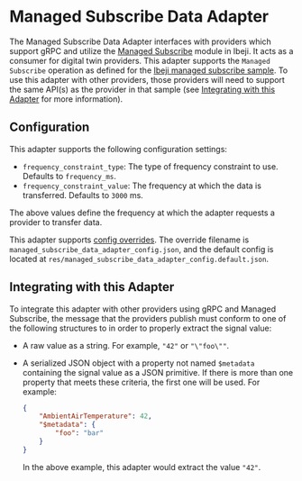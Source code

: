 # Managed Subscribe Data Adapter

The Managed Subscribe Data Adapter interfaces with providers which support gRPC and utilize the [Managed Subscribe](https://github.com/eclipse-ibeji/ibeji/tree/main/samples/managed_subscribe) module in Ibeji. It acts as a consumer for digital twin providers. This adapter supports the `Managed Subscribe` operation as defined for the [Ibeji managed subscribe sample](https://github.com/eclipse-ibeji/ibeji/tree/main/samples/managed_subscribe). To use this adapter with other providers, those providers will need to support the same API(s) as the provider in that sample (see [Integrating with this Adapter](#integrating-with-this-adapter) for more information).

## Configuration

This adapter supports the following configuration settings:

- `frequency_constraint_type`: The type of frequency constraint to use. Defaults to `frequency_ms`.
- `frequency_constraint_value`: The frequency at which the data is transferred. Defaults to `3000` ms.

The above values define the frequency at which the adapter requests a provider to transfer data.

This adapter supports [config overrides](../../../docs/config-overrides.md). The override filename is `managed_subscribe_data_adapter_config.json`, and the default config is located at `res/managed_subscribe_data_adapter_config.default.json`.

## Integrating with this Adapter

To integrate this adapter with other providers using gRPC and Managed Subscribe, the message that the providers publish must conform to one of the following structures to in order to properly extract the signal value:

- A raw value as a string. For example, `"42"` or `"\"foo\""`.
<!--alex ignore savage-->
- A serialized JSON object with a property not named `$metadata` containing the signal value as a JSON primitive. If there is more than one property that meets these criteria, the first one will be used. For example:

    ```json
    {
        "AmbientAirTemperature": 42,
        "$metadata": {
            "foo": "bar"
        }
    }
    ```

    In the above example, this adapter would extract the value `"42"`.
